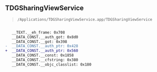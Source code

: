 ## TDGSharingViewService

> `/Applications/TDGSharingViewService.app/TDGSharingViewService`

```diff

   __TEXT.__eh_frame: 0x708
   __DATA_CONST.__auth_got: 0x8d0
   __DATA_CONST.__got: 0x398
-  __DATA_CONST.__auth_ptr: 0x428
+  __DATA_CONST.__auth_ptr: 0x560
   __DATA_CONST.__const: 0x1858
   __DATA_CONST.__cfstring: 0x380
   __DATA_CONST.__objc_classlist: 0x180

```
